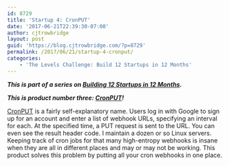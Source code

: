 ```yaml
---
id: 8729
title: 'Startup 4: CronPUT'
date: '2017-06-21T22:39:30-07:00'
author: cjtrowbridge
layout: post
guid: 'https://blog.cjtrowbridge.com/?p=8729'
permalink: /2017/06/21/startup-4-cronput/
categories:
    - 'The Levels Challenge: Build 12 Startups in 12 Months'
---
```


***This is part of a series on [Building 12 Startups in 12 Months](https://blog.cjtrowbridge.com/category/the-levels-challenge-build-12-startups-in-12-months/).***

***This is product number three: [CronPUT](https://cronput.com/)!***

[CronPUT](https://cronput.com/) is a fairly self-explanatory name. Users log in with Google to sign up for an account and enter a list of webhook URLs, specifying an interval for each. At the specified time, a PUT request is sent to the URL. You can even see the result header code. I maintain a dozen or so Linux servers. Keeping track of cron jobs for that many high-entropy webhooks is insane when they are all in different places and may or may not be working. This product solves this problem by putting all your cron webhooks in one place.